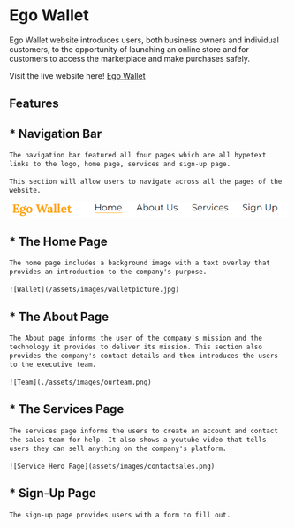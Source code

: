 # Ego Wallet

Ego Wallet website introduces users, both business owners and individual customers, 
to the opportunity of launching an online store and for customers to access the marketplace 
and make purchases safely.

Visit the live website here! [Ego Wallet](https://bodeode1.github.io/Ego-Wallet-/)

## Features 
## * Navigation Bar
    The navigation bar featured all four pages which are all hypetext links to the logo, home page, services and sign-up page. 

    This section will allow users to navigate across all the pages of the website.
![navigation bar](assets/images/navbar.png)
    
## * The Home Page
    The home page includes a background image with a text overlay that provides an introduction to the company's purpose.

    ![Wallet](/assets/images/walletpicture.jpg)


## * The About Page
    The About page informs the user of the company's mission and the technology it provides to deliver its mission. This section also provides the company's contact details and then introduces the users to the executive team.

    ![Team](./assets/images/ourteam.png)

## * The Services Page
    The services page informs the users to create an account and contact the sales team for help. It also shows a youtube video that tells users they can sell anything on the company's platform.

    ![Service Hero Page](assets/images/contactsales.png)

## * Sign-Up Page 
    The sign-up page provides users with a form to fill out.
